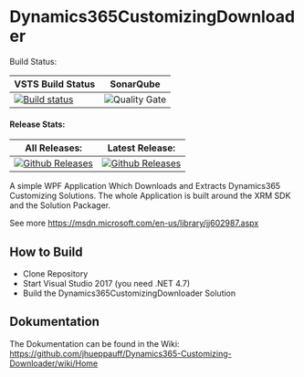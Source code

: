 # Dynamics365CustomizingDownloader
Build Status:

|VSTS Build Status|SonarQube|
|-----------------|----------------------|
|[![Build status](https://dev.azure.com/jhueppauff/Dynamics365CustomizingDownloader/_apis/build/status/Dynamics365CustomizingDownloader-.NET%20Desktop-CI)](https://dev.azure.com/jhueppauff/Dynamics365CustomizingDownloader/_build/latest?definitionId=3)|![Quality Gate](https://sonarcloud.io/api/badges/gate?key=Dynamics365CustomizingDownloader)|

#### Release Stats:

|All Releases: |Latest Release:|
|--------------|---------------|
|[![Github Releases](https://img.shields.io/github/downloads/jhueppauff/Dynamics365-Customizing-Downloader/total.svg)](https://github.com/jhueppauff/Dynamics365-Customizing-Downloader/releases)|[![Github Releases](https://img.shields.io/github/downloads/jhueppauff/Dynamics365-Customizing-Downloader/latest/total.svg)](https://github.com/jhueppauff/Dynamics365-Customizing-Downloader/releases/latest)|

A simple WPF Application Which Downloads and Extracts Dynamics365 Customizing Solutions.
The whole Application is built around the XRM SDK and the Solution Packager.

See more https://msdn.microsoft.com/en-us/library/jj602987.aspx

## How to Build

- Clone Repository
- Start Visual Studio 2017 (you need .NET 4.7)
- Build the Dynamics365CustomizingDownloader Solution

## Dokumentation 

The Dokumentation can be found in the Wiki:
https://github.com/jhueppauff/Dynamics365-Customizing-Downloader/wiki/Home
